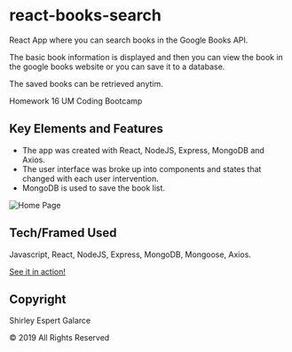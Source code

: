 # react-books-search
React App where you can search books in the Google Books API. 

The basic book information is displayed and then you can view the book in the google books website or you can save it to a database.

The saved books can be retrieved anytim.

Homework 16 UM Coding Bootcamp

## Key Elements and Features

- The app was created with React, NodeJS, Express, MongoDB and Axios. 
- The user interface was broke up into components and states that changed with each user intervention.
- MongoDB is used to save the book list.

![Home Page](https://github.com/sespert/react-books-search/blob/master/react-books-search/assets/screenshot.png)

## Tech/Framed Used

Javascript, React, NodeJS, Express, MongoDB, Mongoose, Axios.

[See it in action!]()

## Copyright

Shirley Espert Galarce

© 2019 All Rights Reserved
